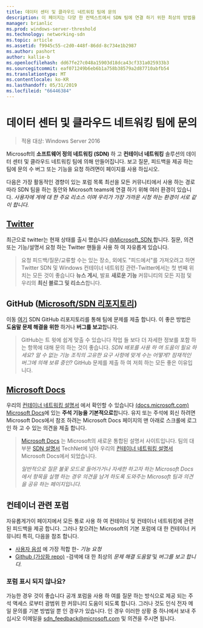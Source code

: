 ```yaml
---
title: 데이터 센터 및 클라우드 네트워킹 팀에 문의
description: 이 페이지는 다양 한 컨텍스트에서 SDN 팀에 연결 하기 위한 최상의 방법을 알려주기 위해 설계 되었습니다.
manager: brianlic
ms.prod: windows-server-threshold
ms.technology: networking-sdn
ms.topic: article
ms.assetid: f9945c55-c2d0-448f-86dd-8c734e1b2987
ms.author: pashort
author: kallie-b
ms.openlocfilehash: dd67fe27c048a15903d18dca43cf331a025933b3
ms.sourcegitcommit: eaf071249b6eb6b1a758b38579a2d87710abfb54
ms.translationtype: MT
ms.contentlocale: ko-KR
ms.lasthandoff: 05/31/2019
ms.locfileid: "66446384"
---
```

# <a name="contact-the-datacenter-and-cloud-networking-team"></a>데이터 센터 및 클라우드 네트워킹 팀에 문의

> 적용 대상: Windows Server 2016

Microsoft의 **소프트웨어 정의 네트워킹 \(SDN\)**  하 고 **컨테이너 네트워킹** 솔루션의 데이터 센터 및 클라우드 네트워킹 팀에 의해 만들어집니다. 보고 질문, 피드백을 제공 하는 팀에 문의 수 버그 또는 기능을 요청 하려면이 페이지를 사용 하십시오.

다음은 가장 활동적인 경향이 있는 포럼 목록 최선을 모든 커뮤니티에서 사용 하는 경로 따라 SDN 팀을 하는 동안와 Microsoft teams에 연결 하기 위해 여러 환경이 있습니다. *사용자에 게에 대 한 주요 리소스 이며 우리가 가장 가까운 시청 하는 환경이 서로 같이 합니다.*

## <a name="twitterhttpstwittercommicrosoftsdn"></a>[Twitter](https://twitter.com/Microsoft_SDN)

최근으로 twitter는 현재 상태를 출시 했습니다 [ @Microsoft_SDN ](https://twitter.com/Microsoft_SDN)합니다. 질문, 의견 또는 기능/설명서 요청 하는 Twitter 핸들을 사용 하 여 자유롭게 있습니다.
> 요청 피드백/질문/교류할 수는 있는 장소, 외에도 "피드에서"를 가져오려고 하면 Twitter SDN 및 Windows 컨테이너 네트워킹 관련-Twitter에서는 첫 번째 위치는 모든 것이 좋습니다 **뉴스 게시**, 발표 **새로운 기능** 커뮤니티의 모든 지점 및 우리의 **최신 블로그 및 리소스**합니다.

## <a name="github-microsoftsdn-repohttpsgithubcommicrosoftsdnissues"></a>GitHub ([Microsoft/SDN 리포지토리](https://github.com/Microsoft/SDN/issues))
이동 [여기](https://github.com/Microsoft/SDN/issues) SDN GitHub 리포지토리를 통해 팀에 문제를 제출 합니다. 이 좋은 방법은 **도움말 문제 해결을 위한** 하거나 **버그를 보고**합니다.

> GitHub는 트 윗에 쉽게 맞출 수 있습니다 작업 들 보다 더 자세한 정보를 포함 하는 항목에 대해 문의 하는 것이 좋습니다. *SDN 배포를 사용 하 여 도움이 필요 하세요? 알 수 없는 기능 조직의 고유한 요구 사항에 맞게 수는 어떻게? 잠재적인 버그에 의해 보류 중인?* GitHub 문제를 제출 하 여 저희 하는 모든 좋은 이유입니다.

## <a name="microsoft-docshttpsdocsmicrosoftcom"></a>[Microsoft Docs](https://docs.microsoft.com/)
우리의 [컨테이너 네트워킹 설명서](https://docs.microsoft.com/virtualization/windowscontainers/manage-containers/container-networking) 에서 확인할 수 있습니다 [(docs.microsoft.com) Microsoft Docs](https://docs.microsoft.com/)에 있는 **주석 기능을 기본적으로**합니다. 유지 또는 주석에 회신 하려면 Microsoft Docs에서 참조 하려는 Microsoft Docs 페이지의 맨 아래로 스크롤에 로그인 하 고 수 있는 의견을 제출 합니다.

> [Microsoft Docs](https://docs.microsoft.com/) 는 Microsoft의 새로운 통합된 설명서 사이트입니다. 팀의 대부분 [SDN 설명서](https://technet.microsoft.com/windows-server-docs/networking/sdn/software-defined-networking) TechNet에 남아 우리의 [컨테이너 네트워킹 설명서](https://docs.microsoft.com/virtualization/windowscontainers/manage-containers/container-networking) Microsoft Docs에서 되었습니다.
> 
> *일반적으로 질문 불꽃 모드로 들어가거나 자세한 하고자 하는 Microsoft Docs에서 항목을 실행 하는 경우 의견을 남겨 하도록 도와주는 Microsoft 팀과 의견을 공유 하는 페이지입니다.*

## <a name="container-specific-forums"></a>컨테이너 관련 포럼
자유롭게가이 페이지에서 모든 통로 사용 하 여 컨테이너 및 컨테이너 네트워킹에 관련 된 피드백을 제공 합니다. 그러나 찾으려는 Microsoft의 기본 포럼에 대 한 컨테이너 커뮤니티 특히, 다음을 참조 합니다.
- [사용자 음성](https://windowsserver.uservoice.com/forums/304624-containers) 에 가장 적합 한- *기능 요청*
- [Github (가상화 repo)](https://github.com/Microsoft/Virtualization-Documentation) -검색에 대 한 최상의 *문제 해결 도움말* 및 *버그를 보고 합니다.*

### <a name="not-seeing-the-forum-for-you"></a>포럼 표시 되지 않나요? 
가능한 경우 것이 좋습니다 공개 포럼을 사용 하 여를 질문 하는 방식으로 제공 되는 주석 액세스 로부터 광범위 한 커뮤니티 도움이 되도록 합니다. 그러나 것도 인식 전자 메일 문의를 기본 방법일 뿐 인 경우가 있습니다. 인 경우 이러한 상황 중 하나에서 보내 주십시오 이메일을 sdn_feedback@microsoft.com 및 의견을 주시면 됩니다.
